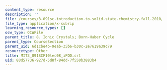 ```yaml
---
content_type: resource
description: ''
file: /courses/3-091sc-introduction-to-solid-state-chemistry-fall-2010/80d57736927d5d8f84dd7f550b3883b4_MIT3_091SCF10lec08_iPOD.vtt
file_type: application/x-subrip
learning_resource_types: []
ocw_type: OCWFile
parent_title: 8. Ionic Crystals; Born-Haber Cycle
parent_type: CourseSection
parent_uid: 6d1cbe4b-9eab-35b6-b30c-2e7619a39c79
resourcetype: Other
title: MIT3_091SCF10lec08_iPOD.srt
uid: 80d57736-927d-5d8f-84dd-7f550b3883b4
---
```

